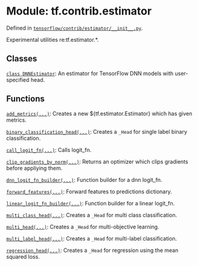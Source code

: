 <div itemscope itemtype="http://developers.google.com/ReferenceObject">
<meta itemprop="name" content="tf.contrib.estimator" />
</div>

# Module: tf.contrib.estimator



Defined in [`tensorflow/contrib/estimator/__init__.py`](https://www.tensorflow.org/code/tensorflow/contrib/estimator/__init__.py).

Experimental utilities re:tf.estimator.*.

## Classes

[`class DNNEstimator`](../../tf/contrib/estimator/DNNEstimator.md): An estimator for TensorFlow DNN models with user-specified head.

## Functions

[`add_metrics(...)`](../../tf/contrib/estimator/add_metrics.md): Creates a new ${tf.estimator.Estimator} which has given metrics.

[`binary_classification_head(...)`](../../tf/contrib/estimator/binary_classification_head.md): Creates a `_Head` for single label binary classification.

[`call_logit_fn(...)`](../../tf/contrib/estimator/call_logit_fn.md): Calls logit_fn.

[`clip_gradients_by_norm(...)`](../../tf/contrib/estimator/clip_gradients_by_norm.md): Returns an optimizer which clips gradients before appliying them.

[`dnn_logit_fn_builder(...)`](../../tf/contrib/estimator/dnn_logit_fn_builder.md): Function builder for a dnn logit_fn.

[`forward_features(...)`](../../tf/contrib/estimator/forward_features.md): Forward features to predictions dictionary.

[`linear_logit_fn_builder(...)`](../../tf/contrib/estimator/linear_logit_fn_builder.md): Function builder for a linear logit_fn.

[`multi_class_head(...)`](../../tf/contrib/estimator/multi_class_head.md): Creates a `_Head` for multi class classification.

[`multi_head(...)`](../../tf/contrib/estimator/multi_head.md): Creates a `_Head` for multi-objective learning.

[`multi_label_head(...)`](../../tf/contrib/estimator/multi_label_head.md): Creates a `_Head` for multi-label classification.

[`regression_head(...)`](../../tf/contrib/estimator/regression_head.md): Creates a `_Head` for regression using the mean squared loss.

